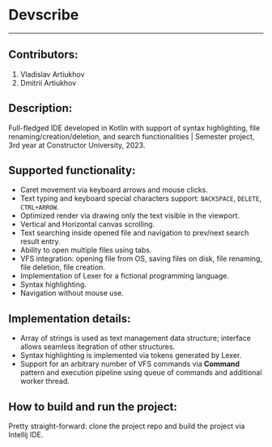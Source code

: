 # Devscribe
---

## Contributors:

1. Vladislav Artiukhov
2. Dmitrii Artiukhov


## Description:

Full-fledged IDE developed in Kotlin with support of syntax highlighting, file renaming/creation/deletion, and search functionalities | Semester project, 3rd year at Constructor University, 2023.


## Supported functionality:
- Caret movement via keyboard arrows and mouse clicks.
- Text typing and keyboard special characters support: `BACKSPACE`, `DELETE`, `CTRL+ARROW`.
- Optimized render via drawing only the text visible in the viewport.
- Vertical and Horizontal canvas scrolling.
- Text searching inside opened file and navigation to prev/next search result entry.
- Ability to open multiple files using tabs.
- VFS integration: opening file from OS, saving files on disk, file renaming, file deletion, file creation.
- Implementation of Lexer for a fictional programming language.
- Syntax highlighting.
- Navigation without mouse use.


## Implementation details:
- Array of strings is used as text management data structure; interface allows seamless itegration of other structures.
- Syntax highlighting is implemented via tokens generated by Lexer.
- Support for an arbitrary number of VFS commands via **Command** pattern and execution pipeline using queue of commands and additional worker thread.


## How to build and run the project:
Pretty straight-forward: clone the project repo and build the project via Intellij IDE.
